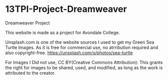 # 13TPI-Project-Dreamweaver
Dreamweaver Project

This website is made as a project for Avondale College.

Unsplash.com is one of the website sources I used to get my Green Sea Turtle Images. As it is free for commercial use, no atrribution required and also copyright-free.
https://unsplash.com/s/photos/sea-turtle

For Images I Did not use, 
CC BY(Creative Commons Attribution): This grants the right for images to be shared, used, and modified, as long as the work is attributed to the creator.
